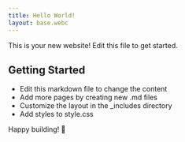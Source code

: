 ```yaml
---
title: Hello World!
layout: base.webc
---
```


<p>This is your new website! Edit this file to get started.</p>

<h2>Getting Started</h2>

<ul>
<li>Edit this markdown file to change the content</li>
<li>Add more pages by creating new .md files</li>
<li>Customize the layout in the _includes directory</li>
<li>Add styles to style.css</li>
</ul>

<p>Happy building! 🚀</p>

